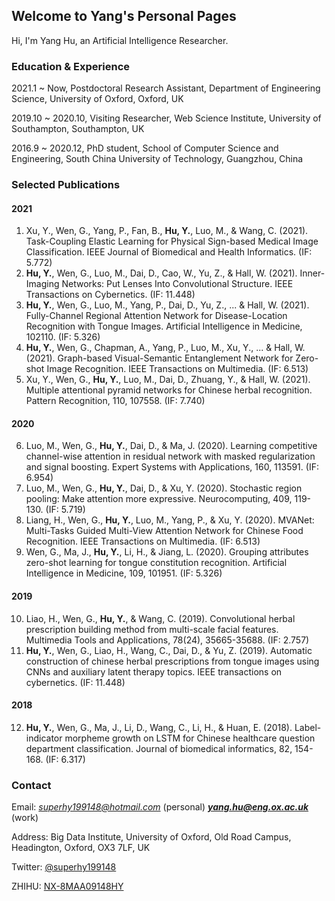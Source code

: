 ## Welcome to Yang's Personal Pages

Hi, I'm Yang Hu, an Artificial Intelligence Researcher.

### Education & Experience

2021.1 ~ Now, Postdoctoral Research Assistant, Department of Engineering Science, University of Oxford, Oxford, UK

2019.10 ~ 2020.10, Visiting Researcher, Web Science Institute, University of Southampton, Southampton, UK

2016.9 ~ 2020.12, PhD student, School of Computer Science and Engineering, South China University of Technology, Guangzhou, China

### Selected Publications

#### 2021
1. Xu, Y., Wen, G., Yang, P., Fan, B., **Hu, Y.**, Luo, M., & Wang, C. (2021). Task-Coupling Elastic Learning for Physical Sign-based Medical Image Classification. IEEE Journal of Biomedical and Health Informatics. (IF: 5.772)
2. **Hu, Y.**, Wen, G., Luo, M., Dai, D., Cao, W., Yu, Z., & Hall, W. (2021). Inner-Imaging Networks: Put Lenses Into Convolutional Structure. IEEE Transactions on Cybernetics. (IF: 11.448)
3. **Hu, Y.**, Wen, G., Luo, M., Yang, P., Dai, D., Yu, Z., ... & Hall, W. (2021). Fully-Channel Regional Attention Network for Disease-Location Recognition with Tongue Images. Artificial Intelligence in Medicine, 102110. (IF: 5.326)
4. **Hu, Y.**, Wen, G., Chapman, A., Yang, P., Luo, M., Xu, Y., ... & Hall, W. (2021). Graph-based Visual-Semantic Entanglement Network for Zero-shot Image Recognition. IEEE Transactions on Multimedia. (IF: 6.513)
5. Xu, Y., Wen, G., **Hu, Y.**, Luo, M., Dai, D., Zhuang, Y., & Hall, W. (2021). Multiple attentional pyramid networks for Chinese herbal recognition. Pattern Recognition, 110, 107558. (IF: 7.740)

#### 2020
6. Luo, M., Wen, G., **Hu, Y.**, Dai, D., & Ma, J. (2020). Learning competitive channel-wise attention in residual network with masked regularization and signal boosting. Expert Systems with Applications, 160, 113591. (IF: 6.954)
7. Luo, M., Wen, G., **Hu, Y.**, Dai, D., & Xu, Y. (2020). Stochastic region pooling: Make attention more expressive. Neurocomputing, 409, 119-130. (IF: 5.719)
8. Liang, H., Wen, G., **Hu, Y.**, Luo, M., Yang, P., & Xu, Y. (2020). MVANet: Multi-Tasks Guided Multi-View Attention Network for Chinese Food Recognition. IEEE Transactions on Multimedia. (IF: 6.513)
9. Wen, G., Ma, J., **Hu, Y.**, Li, H., & Jiang, L. (2020). Grouping attributes zero-shot learning for tongue constitution recognition. Artificial Intelligence in Medicine, 109, 101951. (IF: 5.326)

#### 2019
10. Liao, H., Wen, G., **Hu, Y.**, & Wang, C. (2019). Convolutional herbal prescription building method from multi-scale facial features. Multimedia Tools and Applications, 78(24), 35665-35688. (IF: 2.757)
11. **Hu, Y.**, Wen, G., Liao, H., Wang, C., Dai, D., & Yu, Z. (2019). Automatic construction of chinese herbal prescriptions from tongue images using CNNs and auxiliary latent therapy topics. IEEE transactions on cybernetics. (IF: 11.448)

#### 2018
12. **Hu, Y.**, Wen, G., Ma, J., Li, D., Wang, C., Li, H., & Huan, E. (2018). Label-indicator morpheme growth on LSTM for Chinese healthcare question department classification. Journal of biomedical informatics, 82, 154-168. (IF: 6.317)

### Contact

Email: *superhy199148@hotmail.com* (personal) ***yang.hu@eng.ox.ac.uk*** (work)

Address: Big Data Institute, University of Oxford, Old Road Campus, Headington, Oxford, OX3 7LF, UK

Twitter: [@superhy199148](https://twitter.com/superhy199148)

ZHIHU: [NX-8MAA09148HY](https://www.zhihu.com/people/scut-huyang)
